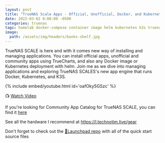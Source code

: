 ```yaml
---
layout: post
title: "TrueNAS Scale Apps - Official, Unofficial, Docker, and Kubernetes"
date: 2022-03-02 8:00:00 -0500
categories: truenas
tags: homelab docker-compose container image helm kubernetes k3s truenas docker
image:
  path: /assets/img/headers/books-shelf.jpg
---
```


TrueNAS SCALE is here and with it comes new way of installing and managing applications.  You can install official apps, unofficial and community apps using TrueCharts, and also any Docker image or Kubernetes deployment with helm.  Join me as we dive into managing applications and exploring TrueNAS SCALES's new app engine that runs Docker, Kubernetes, and K3S.

{% include embed/youtube.html id='oafOky5GSzc' %}

📺 [Watch Video](https://www.youtube.com/watch?v=oafOky5GSzc)

If you're looking for Community App Catalog for TrueNAS SCALE, you can find it [here](https://truecharts.org/)

See all the hardware I recommend at <https://l.technotim.live/gear>

Don't forget to check out the [🚀Launchpad repo](https://l.technotim.live/quick-start) with all of the quick start source files

